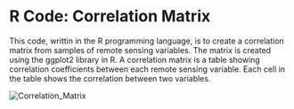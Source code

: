 # R Code: Correlation Matrix

This code, writtin in the R programming language, is to create a correlation matrix from samples of remote sensing variables. The matrix is created using the ggplot2 library in R. A correlation matrix is a table showing correlation coefficients between each remote sensing variable. Each cell in the table shows the correlation between two variables. 

![Correlation_Matrix](https://github.com/RemoteSenseiMichael/R_Code_Correlation_Matrix/assets/83989128/81a7f980-b78a-4f4f-a9d1-be6faaf11ff0)
